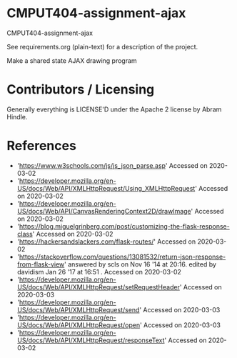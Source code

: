 CMPUT404-assignment-ajax
==============================

CMPUT404-assignment-ajax

See requirements.org (plain-text) for a description of the project.

Make a shared state AJAX drawing program

Contributors / Licensing
========================

Generally everything is LICENSE'D under the Apache 2 license by Abram Hindle.

References
========================
- 'https://www.w3schools.com/js/js_json_parse.asp' Accessed on 2020-03-02
- 'https://developer.mozilla.org/en-US/docs/Web/API/XMLHttpRequest/Using_XMLHttpRequest' Accessed on 2020-03-02
- 'https://developer.mozilla.org/en-US/docs/Web/API/CanvasRenderingContext2D/drawImage' Accessed on 2020-03-02
- 'https://blog.miguelgrinberg.com/post/customizing-the-flask-response-class' Accessed on 2020-03-02
- 'https://hackersandslackers.com/flask-routes/' Accessed on 2020-03-02
- 'https://stackoverflow.com/questions/13081532/return-json-response-from-flask-view' answered by scls on Nov 16 '14 at 20:16. edited by    davidism Jan 26 '17 at 16:51 . Accessed on 2020-03-02
- 'https://developer.mozilla.org/en-US/docs/Web/API/XMLHttpRequest/setRequestHeader' Accessed on 2020-03-03
- 'https://developer.mozilla.org/en-US/docs/Web/API/XMLHttpRequest/send' Accessed on 2020-03-03
- 'https://developer.mozilla.org/en-US/docs/Web/API/XMLHttpRequest/open' Accessed on 2020-03-03
- 'https://developer.mozilla.org/en-US/docs/Web/API/XMLHttpRequest/responseText' Accessed on 2020-03-02




